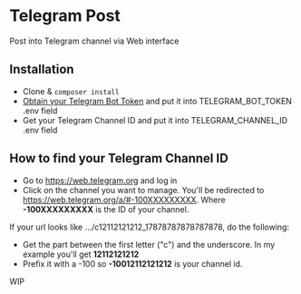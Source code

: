 # Telegram Post

Post into Telegram channel via Web interface

## Installation
- Clone & `composer install`
- [Obtain your Telegram Bot Token](https://core.telegram.org/bots/tutorial#obtain-your-bot-token) and put it into TELEGRAM_BOT_TOKEN .env field
- Get your Telegram Channel ID and put it into TELEGRAM_CHANNEL_ID .env field

## How to find your Telegram Channel ID
- Go to https://web.telegram.org and log in
- Click on the channel you want to manage. You'll be redirected to https://web.telegram.org/a/#-100XXXXXXXXX. Where **-100XXXXXXXXX** is the ID of your channel.

If your url looks like .../c12112121212_17878787878787878, do the following:
- Get the part between the first letter ("c") and the underscore. In my example you'll get **12112121212**
- Prefix it with a -100 so **-10012112121212** is your channel id.

WIP